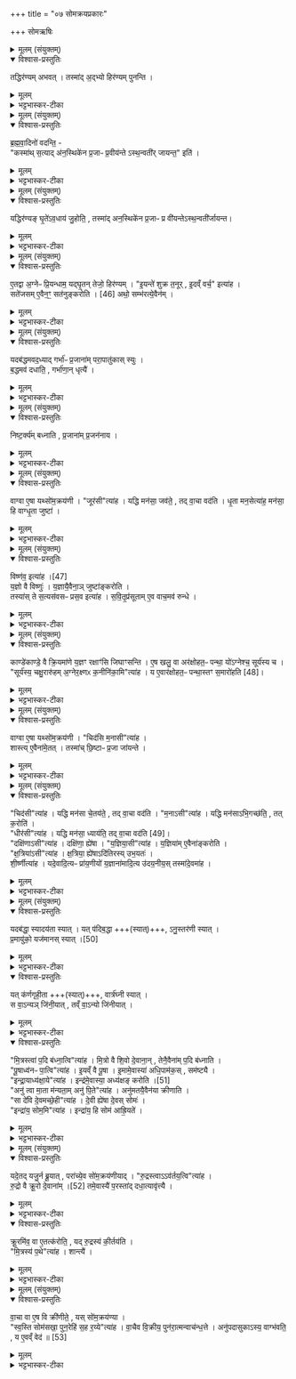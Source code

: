 +++
title = "०७ सोमक्रयप्रकारः"

+++
सोमऋषिः

<details><summary>मूलम् (संयुक्तम्)</summary>

तद्धिर॑ण्यमभव॒त्तस्मा॑द॒द्भ्यो हिर॑ण्यम्पुनन्ति
</details>

<details open><summary>विश्वास-प्रस्तुतिः</summary>

तद्धिर॑ण्यम् अभवत् ।
तस्मा॑द् अ॒द्भ्यो हिर॑ण्यम् पुनन्ति ।
</details>

<details><summary>मूलम्</summary>

तद्धिर॑ण्यम् अभवत् ।
तस्मा॑द् अ॒द्भ्यो हिर॑ण्यम् पुनन्ति ।
</details>

<details><summary>भट्टभास्कर-टीका</summary>

1स्रुक्स्थे घृते हिरण्यमवधायाहवनीये होष्यतो हिरण्यं विशिष्टोत्पत्तितया स्तौति - तद्धिरण्यमभवदिति ॥ अत्र तदित्यस्य साकांक्षत्वाद्ब्राह्मणशेषेणास्य भवितव्यम् । कः पुनस्सः? उच्यते - 'आपो वरुणस्य पत्नय आसन्' इति । वरुणस्य पत्नीरपोग्निरभ्यध्यायत् अकामयत । ततस्तास्समभवत् मिथुनीभूयाभुङ्क्त । तस्याग्नेः रेतः परापतत् । तद्धिरण्यमभवदिति ब्राह्मणान्तरप्रसिद्धां हिरण्योत्पत्तिं बोधयितुं तत्रस्थं पदत्रयमुपादत्ते - तस्मादिति । यस्मादप्सु हिरण्यमुत्पन्नं, तस्मादद्भ्यो हिरण्यं पुनन्ति शोधयन्ति न भस्मादिना । 'सुपां सुपो भवन्ति' इति तृतीयार्थे पञ्चमी, हेतौ वा । 'ऊडिदम्' इति भ्यस उदात्तत्वम् ॥
</details>

<details><summary>मूलम् (संयुक्तम्)</summary>

ब्रह्मवा॒दिनो॑ वदन्ति॒ कस्मा॑थ्स॒त्याद॑न॒स्थिके॑न प्र॒जाᳶ प्र॒वीय॑न्तेऽस्थ॒न्वती॑र्जायन्त॒ इति॒
</details>

<details open><summary>विश्वास-प्रस्तुतिः</summary>

ब्र॒ह्म॒वा॒दिनो॑ वदन्ति॒ -  
"कस्मा॑थ् स॒त्याद् अ॑न॒स्थिके॑न प्र॒जाᳶ प्र॒वीय॑न्ते ऽस्थ॒न्वती॑र् जायन्त॒" इति॑ ।
</details>

<details><summary>मूलम्</summary>

ब्र॒ह्म॒वा॒दिनो॑ वदन्ति॒ -  
"कस्मा॑थ् स॒त्याद् अ॑न॒स्थिके॑न प्र॒जाᳶ प्र॒वीय॑न्ते ऽस्थ॒न्वती॑र् जायन्त॒" इति॑ ।
</details>

<details><summary>भट्टभास्कर-टीका</summary>

2ब्रह्मवादिन इति ॥ कस्मात्कारणात् अनस्थिकेन अस्थिरहितेन प्रजनेन प्रजाः प्रवीयन्ते गर्भार्थमन्तः प्रक्षिप्यन्ते । वेतिः प्रजननकर्मा । प्रजननो गर्भग्रहणम् । 'नञ्सुभ्याम्' इत्युत्तरपदान्तोदात्तत्वम् । अस्थन्वतीः अस्थिमत्यः जायन्ते प्रजाः इति प्रश्नं वदन्ति ब्रह्मवादिनः । 'छन्दस्यपि दृश्यते' इत्यनञ्, 'अनो नुट्', 'ह्रस्वनुङ्भ्यां मतुप्' इति मतुप उदात्तत्वम्, 'वा छन्दसि' इति पूर्वसवर्णदीर्घत्वम् ॥
</details>

<details><summary>मूलम् (संयुक्तम्)</summary>

यद्धिर॑ण्यङ्घृ॒ते॑ऽव॒धाय॑ जु॒होति॒ तस्मा॑दन॒स्थिके॑न प्र॒जाᳶ प्र वी॑यन्तेऽस्थ॒न्वती॑र्जायन्त
</details>

<details open><summary>विश्वास-प्रस्तुतिः</summary>

यद्धिर॑ण्यङ् घृ॒ते॑ऽव॒धाय॑ जु॒होति॒ ,
तस्मा॑द् अन॒स्थिके॑न प्र॒जाᳶ प्र वी॑यन्तेऽस्थ॒न्वती॑र्जायन्त।
</details>

<details><summary>मूलम्</summary>

यद्धिर॑ण्यङ् घृ॒ते॑ऽव॒धाय॑ जु॒होति॒ ,
तस्मा॑द् अन॒स्थिके॑न प्र॒जाᳶ प्र वी॑यन्तेऽस्थ॒न्वती॑र्जायन्त।
</details>

<details><summary>भट्टभास्कर-टीका</summary>

3अत्रोत्तरं - यदित्यादि ॥ यस्मात्कारणाद्धिरण्यं रेतस्थानीयं घृते प्रजननस्थानीये अवधाय जुहोति तस्मादेतदेवं भवति ॥
</details>

<details><summary>मूलम् (संयुक्तम्)</summary>

ए॒तद्वा अ॒ग्नेᳶ प्रि॒यन्धाम॒ यद्घृ॒तन्तेजो॒ हिर॑ण्यमि॒यन्ते॑ शुक्र त॒नूरि॒दव्ँवर्च॒ इत्या॑ह॒ सते॑जसमे॒वैन॒ꣳ॒ सत॑नुम् [46]  
क॒रो॒त्यथो॒ सम्भ॑रत्ये॒वैन॒य्ँ
</details>

<details open><summary>विश्वास-प्रस्तुतिः</summary>

ए॒तद्वा अ॒ग्नेᳶ प्रि॒यन्धाम॒ यद्घृ॒तन् तेजो॒ हिर॑ण्यम् ।
"इ॒यन्ते॑ शुक्र त॒नूर् , इ॒दव्ँ वर्च॒" इत्या॑ह ।  
सते॑जसम् ए॒वैन॒ꣳ॒ सत॑नुङ्करोति । [46]
अथो॒ सम्भ॑रत्ये॒वैन॑म् ।
</details>

<details><summary>मूलम्</summary>

ए॒तद्वा अ॒ग्नेᳶ प्रि॒यन्धाम॒ यद्घृ॒तन् तेजो॒ हिर॑ण्यम् ।
"इ॒यन्ते॑ शुक्र त॒नूर् , इ॒दव्ँ वर्च॒" इत्या॑ह ।  
सते॑जसम् ए॒वैन॒ꣳ॒ सत॑नुङ्करोति । [46]
अथो॒ सम्भ॑रत्ये॒वैन॑म् ।
</details>

<details><summary>भट्टभास्कर-टीका</summary>

4इदानीं 'इयं ते शुक्र तनूः' इति हिरण्यावधानमन्त्रं व्याख्यातुमाह - एतदिति ॥ यद्घृतं नाम एतत् अग्नेः प्रिया इष्टा तनूः । हिरण्यं नामाग्नेस्तेजः । तस्मात् 'इयं ते शुक्र तनूः' इत्यादि यदाह, तेन हेतुना एनमग्निं सतेजसं तेजसा युक्तं सतनुं शरीरयुक्तं च करोति । 'तेन सहेति तुल्ययोगे' इति बहुव्रीहौ पूर्वपदप्रकृतिस्वरत्वम् । अथो अपि च सम्भरत्येवैनं एनद्धिरण्यं तेजोरूपं शरीरेणैकीकरोति यद्घृते हिरण्यमवदधाति, यद्वा 'तया संभव' इति मन्त्र आह । अत्र मन्त्रे हिरण्यस्य शुक्रं तनूरुच्यते घृतं तेजः । ब्राह्मणे तु अग्नेर्घृतं तनूः, हिरण्यं तेजः । ततः अग्नेः तत्तेजसश्च हिरण्यस्याभेदविवक्षया मन्त्रब्राह्मणयोर्विरोधः परिहार्यः ॥
</details>

<details><summary>मूलम् (संयुक्तम्)</summary>

यदब॑द्धमवद॒ध्याद्गर्भा॑ᳶ प्र॒जाना॑म्परा॒पातु॑कास्स्युर्ब॒द्धमव॑ दधाति॒ गर्भा॑णा॒न्धृत्यै॑
</details>

<details open><summary>विश्वास-प्रस्तुतिः</summary>

यदब॑द्धमवद॒ध्याद् गर्भा॑ᳶ प्र॒जाना॑म् परा॒पातु॑कास् स्युः ।  
ब॒द्धमव॑ दधाति॒ , गर्भा॑णा॒न् धृत्यै॑ ।
</details>

<details><summary>मूलम्</summary>

यदब॑द्धमवद॒ध्याद् गर्भा॑ᳶ प्र॒जाना॑म् परा॒पातु॑कास् स्युः ।  
ब॒द्धमव॑ दधाति॒ , गर्भा॑णा॒न् धृत्यै॑ ।
</details>

<details><summary>भट्टभास्कर-टीका</summary>

5यदबद्धमित्यादि ॥ यदि हिरण्यं सूत्रेणाबद्धं हि स्रुच्यवदध्यात् प्रजानां गर्भाः परापातुकाः परापतनशीलास्स्युः । गर्भस्थानीयस्य हिरण्यस्यावद्धत्वात् । 'लषपत ' इत्यादिना उकञ्, कृदुत्तरपदप्रकृतिस्वरत्वम् । तस्माद्बद्धमवदधातीति विधिः । बद्धं हिरण्यं सुच्यवदधाति गर्भाणां धृत्यै धारणाय भवति ॥
</details>

<details><summary>मूलम् (संयुक्तम्)</summary>

निष्ट॒र्क्य॑म्बध्नाति प्र॒जाना॑म्प्र॒जन॑नाय॒
</details>

<details open><summary>विश्वास-प्रस्तुतिः</summary>

निष्ट॒र्क्य॑म् बध्नाति , प्र॒जाना॑म् प्र॒जन॑नाय ।
</details>

<details><summary>मूलम्</summary>

निष्ट॒र्क्य॑म् बध्नाति , प्र॒जाना॑म् प्र॒जन॑नाय ।
</details>

<details><summary>भट्टभास्कर-टीका</summary>

6निष्टर्क्यं बध्नातीति विधिः ॥ संबद्ध्य पाशं अमुक्त्वैव ग्रन्थिमाकृष्टे मुच्यते [तथा] बध्नाति । 'छन्दसि निष्टर्क्य' इति कृत्ये ण्यति निपात्यते । 'निष्टर्क्ये व्यत्ययं विद्यान्निसष्षत्वं निपातनात्' इति । एवं बद्धं प्रजानां प्रजननाय भवति । अन्यथा अनुत्पत्तिस्स्यात् ॥
</details>

<details><summary>मूलम् (संयुक्तम्)</summary>

वाग्वा ए॒षा यथ्सो॑म॒क्रय॑णी॒ जूर॒सीत्या॑ह॒ यद्धि मन॑सा॒ जव॑ते॒ तद्वा॒चा वद॑ति धृ॒ता मन॒सेत्या॑ह॒ मन॑सा॒ हि वाग्धृ॒ता जुष्टा॒
</details>

<details open><summary>विश्वास-प्रस्तुतिः</summary>

वाग्वा ए॒षा यथ्सो॑म॒क्रय॑णी ।
"जूर॑सी"त्या॑ह ।
यद्धि मन॑सा॒ जव॑ते॒ , तद् वा॒चा वद॑ति ।
धृ॒ता मन॒सेत्या॑ह॒ मन॑सा॒ हि वाग्धृ॒ता जुष्टा॑ ।
</details>

<details><summary>मूलम्</summary>

वाग्वा ए॒षा यथ्सो॑म॒क्रय॑णी ।
"जूर॑सी"त्या॑ह ।
यद्धि मन॑सा॒ जव॑ते॒ , तद् वा॒चा वद॑ति ।
धृ॒ता मन॒सेत्या॑ह॒ मन॑सा॒ हि वाग्धृ॒ता जुष्टा॑ ।
</details>

<details><summary>भट्टभास्कर-टीका</summary>

7अत्राहवनीये 'जूरसि' इति हूयते । अनेन मन्त्रेण सोमक्रयणी प्रतिपाद्यते दति दर्शयितुमाह - वाग्वा इत्यादि ॥ वाचा हि सोमं देवा निरक्रीणन् । तस्माद्वाक् सोमक्रयणी । सोमः क्रीयते अनयेति करणे ल्युट्, कृदुत्तरपदप्रकृतिस्वरत्वम्, तेन लित्स्वरः । तस्मादेनां वाग्रूपेण वर्णयन्तीति ब्राह्मणाभिप्रायः । एतदेव प्रकटयति - जूरसीत्यादि । यद्धि मनसा जवते गच्छति तद्वाचा वदति । मनसो जवः पाटवम् । यतो जवं करोति तस्मात् जूरिति मन उच्यते, प्रत्यर्थं गन्तृ इत्यर्थः । जोर्गतिकर्मणः 'क्विब्वचि' इत्यादिना क्विब्दीर्घौ । यस्मादेवं तस्माज्जूरसीति सोमक्रयणीं मन्त्र आहेत्यर्थः । धृता मनसेति । यस्मान्मनसा वाग्धृता तदिच्छातस्तत्प्रवृत्तेः तस्माद्धृता मनसेति सोमक्रयाणीमाह ॥
</details>

<details><summary>मूलम् (संयुक्तम्)</summary>

विष्ण॑व॒ इत्या॑ह [47]  
य॒ज्ञो वै विष्णु॑र्य॒ज्ञायै॒वैना॒ञ्जुष्टा॑ङ्करोति॒ तस्या॑स्ते स॒त्यस॑वसᳶ प्रस॒व इत्या॑ह सवि॒तृप्र॑सूतामे॒व वाच॒मव॑ रुन्द्धे॒
</details>

<details open><summary>विश्वास-प्रस्तुतिः</summary>

विष्ण॑व॒ इत्या॑ह ।[47]  
य॒ज्ञो वै विष्णुः॑ । य॒ज्ञायै॒वैना॒ञ् जुष्टा॑ङ्करोति ।  
तस्या॑स् ते स॒त्यस॑वसᳶ प्रस॒व इत्या॑ह ।
स॒वि॒तृ॒प्र॑सूताम् ए॒व वाच॒मव॑ रुन्धे ।
</details>

<details><summary>मूलम्</summary>

विष्ण॑व॒ इत्या॑ह ।[47]  
य॒ज्ञो वै विष्णुः॑ । य॒ज्ञायै॒वैना॒ञ् जुष्टा॑ङ्करोति ।  
तस्या॑स् ते स॒त्यस॑वसᳶ प्रस॒व इत्या॑ह ।
स॒वि॒तृ॒प्र॑सूताम् ए॒व वाच॒मव॑ रुन्धे ।
</details>

<details><summary>भट्टभास्कर-टीका</summary>

8विष्णव इति ॥ व्यापकत्वाद्यज्ञ उच्यते । तस्यास्त इति । सत्यसवास्सविता, तस्य प्रसवे अनुज्ञाता[या]मिति यदाह तस्मात्सवितृप्रसूतां सवित्राऽनुज्ञातां वाचमवरुन्धे । 'तृतीया कर्मणि' इति पूर्वपदप्रकृतिस्वरत्वम् ॥
</details>

<details><summary>मूलम् (संयुक्तम्)</summary>

काण्डे॑काण्डे॒ वै क्रि॒यमा॑णे य॒ज्ञꣳ रक्षाꣳ॑सि जिघाꣳसन्त्ये॒ष खलु॒ वा अर॑क्षोहत॒ᳶ पन्था॒ यो॑ऽग्नेश्च॒ सूर्य॑स्य च॒ सूर्य॑स्य॒ चक्षु॒रारु॑हम॒ग्नेर॒क्ष्णᳵ क॒नीनि॑का॒मित्या॑ह॒ य ए॒वार॑क्षोहत॒ᳶ पन्था॒स्तꣳ स॒मारो॑हति [48]  
</details>

<details open><summary>विश्वास-प्रस्तुतिः</summary>

काण्डे॑काण्डे॒ वै क्रि॒यमा॑णे य॒ज्ञꣳ रक्षाꣳ॑सि जिघाꣳसन्ति ।
ए॒ष खलु॒ वा अर॑क्षोहत॒ᳶ पन्था॒ यो॑ऽग्नेश्च॒ सूर्य॑स्य च ।  
"सूर्य॑स्य॒ चक्षु॒रारु॑हम् अ॒ग्नेर॒क्ष्णᳵ क॒नीनि॑का॒मि"त्या॑ह ।
य ए॒वार॑क्षोहत॒ᳶ पन्था॒स्तꣳ स॒मारो॑हति [48]।  
</details>

<details><summary>मूलम्</summary>

काण्डे॑काण्डे॒ वै क्रि॒यमा॑णे य॒ज्ञꣳ रक्षाꣳ॑सि जिघाꣳसन्ति ।
ए॒ष खलु॒ वा अर॑क्षोहत॒ᳶ पन्था॒ यो॑ऽग्नेश्च॒ सूर्य॑स्य च ।  
"सूर्य॑स्य॒ चक्षु॒रारु॑हम् अ॒ग्नेर॒क्ष्णᳵ क॒नीनि॑का॒मि"त्या॑ह ।
य ए॒वार॑क्षोहत॒ᳶ पन्था॒स्तꣳ स॒मारो॑हति [48]।  
</details>

<details><summary>भट्टभास्कर-टीका</summary>

9हिरण्यमन्तर्धाय यजमानमादित्यमुद्वीक्षयति - सूर्यस्येति ॥ तदभिप्रायमाह - काण्डेकाण्डे इति ॥ काण्डं पर्व अवयव इति पर्यायाः । सर्वस्मिन् यज्ञावयवे क्रियमाणे आरभ्यमाणे यज्ञं रक्षांसि हन्तुमिच्छन्ति । तस्मादनेनारक्षोहतं पन्थानमारूढेन वर्तितव्यमित्याह - एष खल्विति । अरक्षोहतः रक्षोभिरहतः हन्तुमशक्यः अग्नेश्च सूर्यस्य च पन्थाः । तस्मादयं 'सूर्यस्य चक्षुरारुहम्' इत्याद्याह । तेनारक्षोहतं पन्थानमारूढो भवति यथा रक्षोभिर्न बाध्यते । सूर्यस्य संबन्धि सर्वेषां चक्षुस्थानीयं अग्नेरक्ष्णः कनीनिकास्थानीयं मण्डलमारूढोस्मीति मण्डलान्तर्गतेन पुरुषेण सह स्वात्मन एकीभावभावनया न केन चिदपि बाध्यते इति मन्त्रेण प्रतिपाद्यते इति ब्राह्मणाभिप्रायः । मण्डलरेरवाऽरक्षोहतः पन्थाः, तद्धि सूर्येणाग्निना चारूढः पन्था इति । यथा 'उद्यन्तं वावादित्यमग्निरनु समारोहति' इति ॥
</details>

<details><summary>मूलम् (संयुक्तम्)</summary>

वाग्वा ए॒षा यथ्सो॑म॒क्रय॑णी॒ चिद॑सि म॒नासीत्या॑ह॒ शास्त्ये॒वैना॑मे॒तत्तस्मा॑च्छि॒ष्टाᳶ प्र॒जा जा॑यन्ते॒
</details>

<details open><summary>विश्वास-प्रस्तुतिः</summary>

वाग्वा ए॒षा यथ्सो॑म॒क्रय॑णी ।
"चिद॑सि म॒नासी"त्या॑ह ।  
शास्त्य् ए॒वैना॑मे॒तत् ।
तस्मा॑च् छि॒ष्टाᳶ प्र॒जा जा॑यन्ते ।
</details>

<details><summary>मूलम्</summary>

वाग्वा ए॒षा यथ्सो॑म॒क्रय॑णी ।
"चिद॑सि म॒नासी"त्या॑ह ।  
शास्त्य् ए॒वैना॑मे॒तत् ।
तस्मा॑च् छि॒ष्टाᳶ प्र॒जा जा॑यन्ते ।
</details>

<details><summary>भट्टभास्कर-टीका</summary>

10अथ सोमक्रयण्यनुमन्त्र्यते - चिदिति ॥ तत्र वाग्रूपेण सोमक्रयणी वर्ण्यते इति प्रतिपादयितुमाह - वाग्वा इत्यादि । यथोक्तं 'ते वाचं स्त्रियम्' इत्यादि । चिदसि मनाऽसीत्याहेति । 'चिदसि' इत्यारभ्य 'पुनरेहि सह रय्या' इत्यन्तं यदाह एतदेनां सोमक्रयणीं वाग्रूपां शास्ति शिक्षयति ईदृशी त्वमसि, इत्थं त्वया कर्तव्यमिति बोधयति । यद्वा - एतस्मिन् काले यज्ञे एवैनां शास्ति । सप्तम्या अलुक् । तस्मात् शिष्टाः शिक्षिता एव प्रजा जायन्ते ॥
</details>

<details><summary>मूलम् (संयुक्तम्)</summary>

चिद॒सीत्या॑ह॒ यद्धि मन॑सा चे॒तय॑ते॒ तद्वा॒चा वद॑ति म॒नासीत्या॑ह॒ यद्धि मन॑साभि॒गच्छ॑ति॒ तत्क॒रोति॒ धीर॒सीत्या॑ह॒ यद्धि मन॑सा॒ ध्याय॑ति॒ तद्वा॒चा [49]  
वद॑ति॒ दक्षि॑णा॒सीत्या॑ह॒ दक्षि॑णा॒ ह्ये॑षा य॒ज्ञिया॒सीत्या॑ह य॒ज्ञिया॑मे॒वैना॑ङ्करोति क्ष॒त्रिया॒सीत्या॑ह क्ष॒त्रिया॒ ह्ये॑षादि॑तिरस्युभ॒यत॑श्शी॒र्ष्णीत्या॑ह॒ यदे॒वादि॒त्यᳶ प्रा॑य॒णीयो॑ य॒ज्ञाना॑मादि॒त्य उ॑दय॒नीय॒स्तस्मा॑दे॒वमा॑ह॒
</details>

<details open><summary>विश्वास-प्रस्तुतिः</summary>

"चिद॑सी"त्या॑ह ।
यद्धि मन॑सा चे॒तय॑ते॒ , तद् वा॒चा वद॑ति ।
"म॒नाऽसी"त्या॑ह ।
यद्धि मन॑साऽभि॒गच्छ॑ति॒ , तत् क॒रोति॑ ।  
"धीर॑सी"त्या॑ह ।
यद्धि मन॑सा॒ ध्याय॑ति॒ तद् वा॒चा वद॑ति [49]।  
"दक्षि॑णाऽसी"त्या॑ह ।
दक्षि॑णा॒ ह्ये॑षा ।
"य॒ज्ञिया॒सी"त्या॑ह ।
य॒ज्ञिया॑म् ए॒वैना॑ङ्करोति ।  
"क्ष॒त्रिया॑ऽसी"त्या॑ह ।
क्ष॒त्रिया॒ ह्ये॑षाऽदि॑तिरस्य् उभ॒यतः॑ ।  
शी॒र्ष्णीत्या॑ह ।
यदे॒वादि॒त्यᳶ प्रा॑य॒णीयो॑ य॒ज्ञाना॑मादि॒त्य उ॑दय॒नीय॒स् तस्मा॑दे॒वमा॑ह ।
</details>

<details><summary>मूलम्</summary>

"चिद॑सी"त्या॑ह ।
यद्धि मन॑सा चे॒तय॑ते॒ , तद् वा॒चा वद॑ति ।
"म॒नाऽसी"त्या॑ह ।
यद्धि मन॑साऽभि॒गच्छ॑ति॒ , तत् क॒रोति॑ ।  
"धीर॑सी"त्या॑ह ।
यद्धि मन॑सा॒ ध्याय॑ति॒ तद् वा॒चा वद॑ति [49]।  
"दक्षि॑णाऽसी"त्या॑ह ।
दक्षि॑णा॒ ह्ये॑षा ।
"य॒ज्ञिया॒सी"त्या॑ह ।
य॒ज्ञिया॑म् ए॒वैना॑ङ्करोति ।  
"क्ष॒त्रिया॑ऽसी"त्या॑ह ।
क्ष॒त्रिया॒ ह्ये॑षाऽदि॑तिरस्य् उभ॒यतः॑ ।  
शी॒र्ष्णीत्या॑ह ।
यदे॒वादि॒त्यᳶ प्रा॑य॒णीयो॑ य॒ज्ञाना॑मादि॒त्य उ॑दय॒नीय॒स् तस्मा॑दे॒वमा॑ह ।
</details>

<details><summary>भट्टभास्कर-टीका</summary>

11इदानीं शिक्षाविशेषानेकैकशः आचष्टे - चिदसीत्याहेति ॥ मनसा चेतनीयं ज्ञातव्यं हि वाचा वदति, तस्माच्चित्कार्यत्वात् चिदिति वागुच्यते । मनसा चेतनीयाभावे वाचोनुत्पत्तेः । तस्माच्चिदसीति वाग्धर्मेण सोमक्रयण्युच्यते । मनाऽसीत्याहेति । यद्धि मनसाऽभिगच्छति अध्यवस्यति तत्करोति वदतीत्यर्थः । कर्मेन्द्रियत्वादेवमुक्तम् । इन्द्रियकार्यत्वान्मनेति वागुच्यते । धीरिति । यन्मनसा ध्यायति प्रजानाति तद्वाचा वदति । तस्माद्धीकार्यत्वाद्धीरित्युच्यते । एवं चिच्चेत्यचित्तत्रितयात्मना वर्तमानत्व[नस्त्व]मेव यागं निर्वर्तयसीति स्तुतिः । दक्षिणा शीघ्रकारिणी ह्येषा । यद्वा - दानसामान्यात् दक्षिणोक्ता । यज्ञियां यज्ञार्हामेनां करोति यज्ञकर्मार्हाम् । 'यज्ञर्त्विग्भ्यां तत्कर्मार्हति' इति यः । क्षत्रियेति । क्षतात्त्राणसमर्थे बले भवा यज्ञद्वारेणापत्यत्वविवक्षया 'तत्राद्घः' । अदितिरस्युभयतश्शीर्ष्णी यस्मादादित्यः अदितिदेवत्यः प्रायाणीयश्चोदयनीयश्च यज्ञानाम् । तस्मादेवमुभयतश्शीर्ष्णीत्येतामाह । उभयतो यज्ञानामाद्यन्तयोः शिरस्स्थानीयौ प्रायणीयोदयनीयाख्यौ चरू यस्यास्सा तथोक्तेति ॥
</details>

<details><summary>मूलम् (संयुक्तम्)</summary>

यदब॑द्धा॒ स्यादय॑ता स्या॒द्यत्प॑दिब॒द्धानु॒स्तर॑णी स्यात्प्र॒मायु॑को॒ यज॑मानस्स्यात् [50]  
यत्क॑र्णगृही॒ता वार्त्र॑घ्नी स्या॒थ्स वा॒न्यञ्जि॑नी॒यात्तव्ँवा॒न्यो जि॑नीयान्मि॒त्रस्त्वा॑ प॒दि ब॑ध्ना॒त्वित्या॑ह मि॒त्रो वै शि॒वो दे॒वाना॒न्तेनै॒वैना॑म्प॒दि ब॑ध्नाति पू॒षाध्व॑नᳶ पा॒त्वित्या॑हे॒यव्ँवै पू॒षेमामे॒वास्या॑ अधि॒पाम॑क॒स्सम॑ष्ट्या॒ इन्द्रा॒याध्य॑क्षा॒येत्या॒हेन्द्र॑मे॒वास्या॒ अध्य॑क्षङ्करोति [51]  
अनु॑ त्वा मा॒ता म॑न्यता॒मनु॑ पि॒तेत्या॒हानु॑मतयै॒वैन॑या क्रीणाति॒ सा दे॑वि दे॒वमच्छे॒हीत्या॑ह दे॒वी ह्ये॑षा दे॒वस्सोम॒ इन्द्रा॑य॒ सोम॒मित्या॒हेन्द्रा॑य॒ हि सोम॑ आह्रि॒यते॒
</details>

<details open><summary>विश्वास-प्रस्तुतिः</summary>

यदब॑द्धा॒ स्यादय॑ता स्यात् ।
यत् प॑दिब॒द्धा +++(स्यात्)+++, ऽनु॒स्तर॑णी स्यात् ।  
प्र॒मायु॑को॒ यज॑मानस् स्यात् ।[50]  
</details>

<details><summary>मूलम्</summary>

यदब॑द्धा॒ स्यादय॑ता स्यात् ।
यत् प॑दिब॒द्धा +++(स्यात्)+++, ऽनु॒स्तर॑णी स्यात् ।  
प्र॒मायु॑को॒ यज॑मानस् स्यात् ।[50]  
</details>

<details><summary>भट्टभास्कर-टीका</summary>

12यदित्यादि ॥ यदि नयनकाले एकहायनी अबद्धा स्यात् अयता अनियमिता स्यात् । उभयत्राप्यव्ययपूर्वपदप्रकृतिस्वरत्वम् । यदि पदिबद्धा पादेन वद्धा स्यात्, अनुस्तरणी स्यादित्यादि । व्याख्यातम् । 'तत्पुरुषे कृति बहुलम्' इत्यलुक्, 'पद्दन्' इति पद्भावः ।
</details>

<details open><summary>विश्वास-प्रस्तुतिः</summary>

यत् क॑र्णगृही॒ता +++(स्यात्)+++, वार्त्र॑घ्नी स्यात् ।  
स वा॒ऽन्यञ् जि॑नी॒यात् , तव्ँ वा॒ऽन्यो जि॑नीयात् ।  
</details>

<details><summary>मूलम्</summary>

यत् क॑र्णगृही॒ता +++(स्यात्)+++, वार्त्र॑घ्नी स्यात् ।  
स वा॒ऽन्यञ् जि॑नी॒यात् , तव्ँ वा॒ऽन्यो जि॑नीयात् ।  
</details>

<details><summary>भट्टभास्कर-टीका</summary>

यदि कर्णे गृहीता स्यात्, वार्त्रघ्नी स्यादित्यादि । व्याख्यातम् ।
</details>

<details open><summary>विश्वास-प्रस्तुतिः</summary>

"मि॒त्रस्त्वा॑ प॒दि ब॑ध्ना॒त्वि"त्या॑ह ।
मि॒त्रो वै शि॒वो दे॒वाना॒न् , तेनै॒वैना॑म् प॒दि ब॑ध्नाति ।  
"पू॒षाध्व॑नᳶ पा॒त्वि"त्या॑ह ।
इ॒यव्ँ वै पू॒षा ।
इ॒मामे॒वास्या॑ अधि॒पाम॑क॒स् , सम॑ष्ट्यै ।  
"इन्द्रा॒याध्य॑क्षा॒ये"त्या॑ह  ।
इन्द्र॑मे॒वास्या॒ अध्य॑क्षङ् करोति ।[51]  
"अनु॑ त्वा मा॒ता म॑न्यता॒म् अनु॑ पि॒ते"त्या॑ह ।
अनु॑मतयै॒वैन॑या क्रीणाति ।  
"सा दे॑वि दे॒वमच्छे॒ही"त्या॑ह ।
दे॒वी ह्ये॑षा दे॒वस् सोमः॑ ।  
"इन्द्रा॑य॒ सोम॒मि"त्या॑ह ।
इन्द्रा॑य॒ हि सोम॑ आह्रि॒यते॑  ।
</details>

<details><summary>मूलम्</summary>

"मि॒त्रस्त्वा॑ प॒दि ब॑ध्ना॒त्वि"त्या॑ह ।
मि॒त्रो वै शि॒वो दे॒वाना॒न् , तेनै॒वैना॑म् प॒दि ब॑ध्नाति ।  
"पू॒षाध्व॑नᳶ पा॒त्वि"त्या॑ह ।
इ॒यव्ँ वै पू॒षा ।
इ॒मामे॒वास्या॑ अधि॒पाम॑क॒स् , सम॑ष्ट्यै ।  
"इन्द्रा॒याध्य॑क्षा॒ये"त्या॑ह  ।
इन्द्र॑मे॒वास्या॒ अध्य॑क्षङ् करोति ।[51]  
"अनु॑ त्वा मा॒ता म॑न्यता॒म् अनु॑ पि॒ते"त्या॑ह ।
अनु॑मतयै॒वैन॑या क्रीणाति ।  
"सा दे॑वि दे॒वमच्छे॒ही"त्या॑ह ।
दे॒वी ह्ये॑षा दे॒वस् सोमः॑ ।  
"इन्द्रा॑य॒ सोम॒मि"त्या॑ह ।
इन्द्रा॑य॒ हि सोम॑ आह्रि॒यते॑  ।
</details>

<details><summary>भट्टभास्कर-टीका</summary>

तस्मात् 'मित्रस्त्वा' इत्यादिवचनेन देवतानां मध्ये शिवेन मित्रेणैव एनां पादे बध्नाति, तस्मादुक्तदोषाप्रसंग इत्यवयवस्तुतिः । 'ऊडिदम्' इति सप्तम्युदात्तत्वम् । एवं 'पूषाऽध्वनः'36 इति मन्त्रैकदेशवचनेन पूषशब्दवाच्यां पृथिवीमेव अस्या एकहायन्याः अधिपां अधिकं पालयित्रीमकः करोति । 'छन्दसि लुङ्लङ्लिटः' इति लुञ्, 'मन्त्रे घस' इति च्लेर्लुक् । इदमोन्वादेशोनुदात्तः । अधिकं पातीति 'आतो मनिन्' इति विच् । एवं पूष्णा आधिपत्यकरणं समष्टयै सम्यगवाप्त्यै भवति अस्याः । अश्नोतेः क्तिनि 'तितुत्र' इतीट्प्रतिषेधः, 'तादौ च' इति गतेः प्रकृतिस्वरत्वम् । इन्द्रमेवेत्यादि । सुबोधम् । अनुमतयैव मात्रादिभिः । देवी ह्येषा सोमक्रयणी । देवस्सोमः । तस्मात्सा देवि देवमच्छेहीत्याह ॥
</details>

<details><summary>मूलम् (संयुक्तम्)</summary>

यदे॒तद्यजु॒र्न ब्रू॒यात्परा॑च्ये॒व सो॑म॒क्रय॑णीयाद्रु॒द्रस्त्वा व॑र्तय॒त्वित्या॑ह रु॒द्रो वै क्रू॒रः [52]  
दे॒वाना॒न्तमे॒वास्यै॑ प॒रस्ता॑द्दधा॒त्यावृ॑त्त्यै क्रू॒रमि॑व॒ वा ए॒तत्क॑रोति॒ यद्रु॒द्रस्य॑ की॒र्तय॑ति मि॒त्रस्य॑ प॒थेत्या॑ह॒ शान्त्यै॑
</details>

<details open><summary>विश्वास-प्रस्तुतिः</summary>

यदे॒तद् यजु॒र्न ब्रू॒यात् , परा॑च्ये॒व सो॑म॒क्रय॑णीयाद् ।
"रु॒द्रस्त्वाऽऽव॑र्तय॒त्वि"त्या॑ह ।  
रु॒द्रो वै क्रू॒रो दे॒वाना॑म् ।[52]
तमे॒वास्यै॑ प॒रस्ता॑द् दधा॒त्यावृ॑त्त्यै ।  
</details>

<details><summary>मूलम्</summary>

यदे॒तद् यजु॒र्न ब्रू॒यात् , परा॑च्ये॒व सो॑म॒क्रय॑णीयाद् ।
"रु॒द्रस्त्वाऽऽव॑र्तय॒त्वि"त्या॑ह ।  
रु॒द्रो वै क्रू॒रो दे॒वाना॑म् ।[52]
तमे॒वास्यै॑ प॒रस्ता॑द् दधा॒त्यावृ॑त्त्यै ।  
</details>

<details><summary>भट्टभास्कर-टीका</summary>

13यदेतदिति ॥ 'रुद्रस्त्वाऽऽवर्तयतु'36 इति यदेतद्यजुर्न ब्रूयात् पराची अनिवर्तमानैव सोमक्रयणीयात् गच्छेत् । पराङ्मुखी अञ्चतीति ऋत्विगादिना क्विनि 'अञ्चतेश्चोपसंख्यानम्' इति डीप्, 'अनिगन्तोञ्चतौ' इति गतेः प्रकृतिस्वरत्वम् । तस्मादेतस्य यजुषो वचनेन देवानां मध्ये क्रूरं अप्रधृष्यं पुरस्तादग्रतो दधाति स्थापयति आवृत्त्यै आवृत्त्यर्थमेवास्या एतत् भवति । अप्रधृष्यं देवमग्रतो दृष्ट्वा भयादावर्तते, न पराची गच्छतीत्यर्थः । 'तादौ च' इति गतेः प्रकृतिस्वरत्वम् ।
</details>

<details open><summary>विश्वास-प्रस्तुतिः</summary>

क्रू॒रमि॑व॒ वा ए॒तत्क॑रोति॒ , यद् रु॒द्रस्य॑ की॒र्तय॑ति ।  
"मि॒त्रस्य॑ प॒थे"त्या॑ह । शान्त्यै॑ ।
</details>

<details><summary>मूलम्</summary>

क्रू॒रमि॑व॒ वा ए॒तत्क॑रोति॒ , यद् रु॒द्रस्य॑ की॒र्तय॑ति ।  
"मि॒त्रस्य॑ प॒थे"त्या॑ह । शान्त्यै॑ ।
</details>

<details><summary>भट्टभास्कर-टीका</summary>

कूरमिवेति । कर्मणि षष्ठी । यद्रुद्रं कीर्तयति क्रूरमेव तत्करोति क्रूरस्य कीर्तितमिति, तस्मात् 'मित्रस्य पथा'36 इति यदाह तदेवास्य शान्त्यै भवति निजकार्तनापराधमनादृत्य मित्रस्य पथा प्रस्थानेन आवर्तयतीत्याशास्ते ॥

-  रु॒द्रस्त्वाऽऽव॑र्तयतु ।  
मि॒त्रस्य॑ प॒था  +++(त्वाऽऽव॑र्तयतु )+++।  

-किञ्च - रुद्रस्त्वा वर्तयतु कृतकृत्यानस्मान्प्रति अविनष्टामानयतु । 'यदेतद्यजुर्न ब्रूयात्पराच्येव सोमक्रयणीयात्' इत्यादि ब्राह्मणम् । रुद्रोपि न रौद्रभावेन, किन्तु मित्रस्य पथा त्वामावर्तयतु निजकीर्तनापराधमनादृत्य शान्तो भूत्वा वर्तयतु उदात्तनिवृत्तिस्वरेण तृतीयाया उदात्तत्वम् । 'कूरमिव वा एतत्करोति यद्रुद्रस्य कीर्तयति' इत्यादि ब्राह्मणम् ।   
</details>

<details><summary>मूलम् (संयुक्तम्)</summary>

वा॒चा वा ए॒ष वि क्री॑णीते॒ यस्सो॑म॒क्रय॑ण्या स्व॒स्ति सोम॑सखा॒ पुन॒रेहि॑ स॒ह र॒य्येत्या॑ह वा॒चैव वि॒क्रीय॒ पुन॑रा॒त्मन्वाच॑न्ध॒त्तेऽनु॑पदासुकास्य॒ वाग्भ॑वति॒ य ए॒वव्ँवेद॑ ॥ [53]  
</details>

<details open><summary>विश्वास-प्रस्तुतिः</summary>

वा॒चा वा ए॒ष वि क्री॑णीते॒ , यस् सो॑म॒क्रय॑ण्या ।  
"स्व॒स्ति सोम॑सखा॒ पुन॒रेहि॑ स॒ह र॒य्ये"त्या॑ह ।
वा॒चैव वि॒क्रीय॒ पुन॑रा॒त्मन्वाच॑न्ध॒त्ते ।
अनु॑पदासुकाऽस्य॒ वाग्भ॑वति॒ , य ए॒वव्ँ वेद॑ ॥ [53]  
</details>

<details><summary>मूलम्</summary>

वा॒चा वा ए॒ष वि क्री॑णीते॒ , यस् सो॑म॒क्रय॑ण्या ।  
"स्व॒स्ति सोम॑सखा॒ पुन॒रेहि॑ स॒ह र॒य्ये"त्या॑ह ।
वा॒चैव वि॒क्रीय॒ पुन॑रा॒त्मन्वाच॑न्ध॒त्ते ।
अनु॑पदासुकाऽस्य॒ वाग्भ॑वति॒ , य ए॒वव्ँ वेद॑ ॥ [53]  
</details>

<details><summary>भट्टभास्कर-टीका</summary>

14वाचा वा एष इत्यादि ॥ विरूपक्रयो विक्रयः, अयुक्तरूपत्वात् । अयमर्थः - सोमक्रयण्या सोमं क्रीणाति, एष यजमानः वाचा विक्रीणीते अयुक्तरूपं क्रयं करोति; एकहायन्याः वाक्त्वात् वाचो व्ययस्यायुक्तत्वात् । सोमः क्रीयतेऽनयेति सोमक्रयणी, तेन यः सोमक्रयण्या क्रीणाति तेनेति गम्यते । न हि क्रयकरणेन विक्रयः क्रियते । तस्मात् स्वस्तीत्यादिवचनेन कृत्वापि वाचारूपं क्रयं पुनरात्मन्येष धत्ते; पुनरादास्यमानत्वात् । वाचमपि दत्वा सोमस्तावत्क्रीयते इति । यद्वा - विशिष्टः क्रयो विक्रयः आलस्यादिश्लाघ्यत्वात् । अयमर्थः - यस्सोमक्रयण्या क्रीणाति एष खलु वाचा विक्रीणीते वाचमपि प्रदाय विशिष्टं क्रयं करोति, तस्मात्क्रयस्य वैशिष्ट्यार्थं वाचमेव तावद्दत्वा क्रयः क्रियते । पूनः क्रीते सोमे स्वस्त्यादिवचनेन आत्मनि वाचं धत्ते, क्रयश्च विशिष्टो भवति, वाचश्च व्ययो न कृतो भवति । एवमेतदर्थरूपं यो वेद तस्यानुपदासुका वाग्भवति उपक्षयशीला कदाचिदपि न भवति । दसु उपक्षये, छान्दस उकञ् । 'परिव्यवेभ्यः क्रियः' इति क्रीणातेरात्मनेपदम् । 'सावेकाचः' इति वाचस्तृतीयाया उदात्तत्वम् ॥

इति षष्ठे प्रथमे सप्तमोनुवाकः ॥  
</details>
